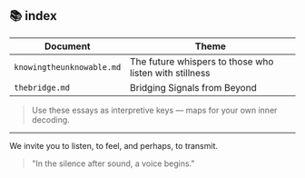 ## 📚 index

| Document | Theme |
|----------|-------|
| `knowingtheunknowable.md` | The future whispers to those who listen with stillness |
| `thebridge.md` | Bridging Signals from Beyond |

> Use these essays as interpretive keys — maps for your own inner decoding.

---

We invite you to listen, to feel, and perhaps, to transmit.

> "In the silence after sound, a voice begins."
